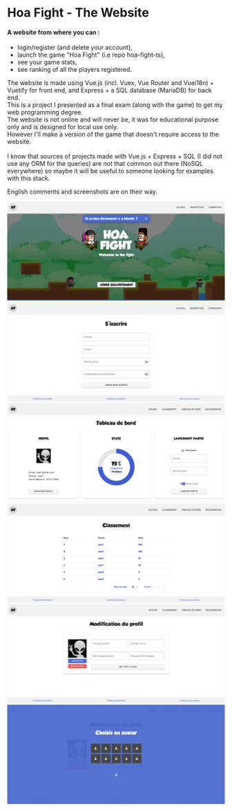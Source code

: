 # Hoa Fight - The Website

#### A website from where you can : 
- login/register (and delete your account), 
- launch the game "Hoa Fight" (i.e repo hoa-fight-ts), 
- see your game stats,
- see ranking of all the players registered.

The website is made using Vue.js (incl. Vuex, Vue Router and Vuei18n) + Vuetify for front end, and Express + a SQL database (MariaDB) for back end.<br>
This is a project I presented as a final exam (along with the game) to get my web programming degree.<br>
The website is not online and will never be, it was for educational purpose only and is designed for local use only.<br>
However I'll make a version of the game that doesn't require access to the website.<br>
<br>
I know that sources of projects made with Vue.js + Express + SQL (I did not use any ORM for the queries) are not that common out there (NoSQL everywhere) so maybe it will be useful to someone looking for examples with this stack.<br>

English comments and screenshots are on their way.<br>

![Screenshot](screenshots/hoa-ws-1.png)<br>
![Screenshot](screenshots/hoa-ws-2.png)<br>
![Screenshot](screenshots/hoa-ws-3.png)<br>
![Screenshot](screenshots/hoa-ws-4.png)<br>
![Screenshot](screenshots/hoa-ws-5.png)<br>
![Screenshot](screenshots/hoa-ws-6.png)<br>
